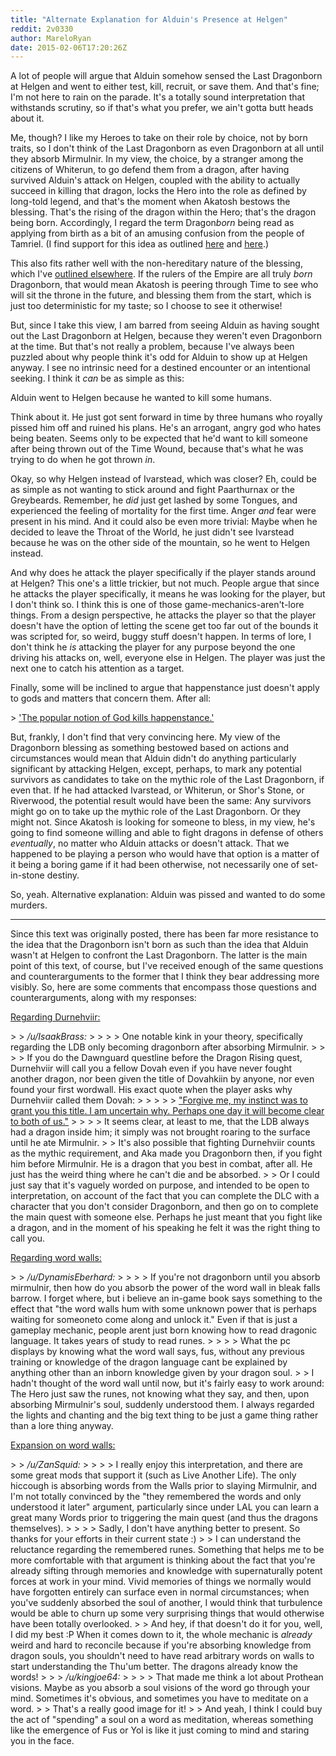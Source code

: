 ```yaml
---
title: "Alternate Explanation for Alduin's Presence at Helgen"
reddit: 2v0330
author: MareloRyan
date: 2015-02-06T17:20:26Z
---
```


A lot of people will argue that Alduin somehow sensed the Last Dragonborn at Helgen and went to either test, kill, recruit, or save them.  And that's fine; I'm not here to rain on the parade.  It's a totally sound interpretation that withstands scrutiny, so if that's what you prefer, we ain't gotta butt heads about it.

Me, though?  I like my Heroes to take on their role by choice, not by born traits, so I don't think of the Last Dragonborn as even Dragonborn at all until they absorb Mirmulnir.  In my view, the choice, by a stranger among the citizens of Whiterun, to go defend them from a dragon, after having survived Alduin's attack on Helgen, coupled with the ability to actually succeed in killing that dragon, locks the Hero into the role as defined by long-told legend, and that's the moment when Akatosh bestows the blessing.  That's the rising of the dragon within the Hero; that's the dragon being born.  Accordingly, I regard the term Dragon*born* being read as applying from birth as a bit of an amusing confusion from the people of Tamriel.  (I find support for this idea as outlined [here](http://www.reddit.com/r/teslore/comments/2ya7et/did_the_champion_of_cyrodiil_become_sheogorath/cp856ws) and [here](http://www.reddit.com/r/teslore/comments/31bost/new_loremasters_archive_questions_for_the_moth/cq03p38).)

This also fits rather well with the non-hereditary nature of the blessing, which I've [outlined elsewhere](http://www.reddit.com/r/teslore/comments/2tpnkp/question_about_the_dragon_blood_lineage/co18i46).  If the rulers of the Empire are all truly *born* Dragonborn, that would mean Akatosh is peering through Time to see who will sit the throne in the future, and blessing them from the start, which is just too deterministic for my taste; so I choose to see it otherwise!

But, since I take this view, I am barred from seeing Alduin as having sought out the Last Dragonborn at Helgen, because they weren't even Dragonborn at the time.  But that's not really a problem, because I've always been puzzled about why people think it's odd for Alduin to show up at Helgen anyway.  I see no intrinsic need for a destined encounter or an intentional seeking.  I think it *can* be as simple as this:

Alduin went to Helgen because he wanted to kill some humans.

Think about it.  He just got sent forward in time by three humans who royally pissed him off and ruined his plans.  He's an arrogant, angry god who hates being beaten.  Seems only to be expected that he'd want to kill someone after being thrown out of the Time Wound, because that's what he was trying to do when he got thrown *in*.

Okay, so why Helgen instead of Ivarstead, which was closer?  Eh, could be as simple as not wanting to stick around and fight Paarthurnax or the Greybeards.  Remember, he *did* just get lashed by some Tongues, and experienced the feeling of mortality for the first time.  Anger *and* fear were present in his mind.  And it could also be even more trivial:  Maybe when he decided to leave the Throat of the World, he just didn't see Ivarstead because he was on the other side of the mountain, so he went to Helgen instead.

And why does he attack the player specifically if the player stands around at Helgen?  This one's a little trickier, but not much.  People argue that since he attacks the player specifically, it means he was looking for the player, but I don't think so.  I think this is one of those game-mechanics-aren't-lore things.  From a design perspective, he attacks the player so that the player doesn't have the option of letting the scene get too far out of the bounds it was scripted for, so weird, buggy stuff doesn't happen.  In terms of lore, I don't think he *is* attacking the player for any purpose beyond the one driving his attacks on, well, everyone else in Helgen.  The player was just the next one to catch his attention as a target.

Finally, some will be inclined to argue that happenstance just doesn't apply to gods and matters that concern them.  After all:

&gt; ['The popular notion of God kills happenstance.'](http://uesp.net/wiki/Lore:36_Lessons_of_Vivec,_Sermon_4)

But, frankly, I don't find that very convincing here.  My view of the Dragonborn blessing as something bestowed based on actions and circumstances would mean that Alduin didn't do anything particularly significant by attacking Helgen, except, perhaps, to mark any potential survivors as candidates to take on the mythic role of the Last Dragonborn, if even that.  If he had attacked Ivarstead, or Whiterun, or Shor's Stone, or Riverwood, the potential result would have been the same:  Any survivors might go on to take up the mythic role of the Last Dragonborn.  Or they might not.  Since Akatosh is looking for someone to bless, in my view, he's going to find someone willing and able to fight dragons in defense of others *eventually*, no matter who Alduin attacks or doesn't attack.  That we happened to be playing a  person who would have that option is a matter of it being a boring game if it had been otherwise, not necessarily one of set-in-stone destiny.

So, yeah.  Alternative explanation:  Alduin was pissed and wanted to do some murders.

---

Since this text was originally posted, there has been far more resistance to the idea that the Dragonborn isn't born as such than the idea that Alduin wasn't at Helgen to confront the Last Dragonborn.  The latter is the main point of this text, of course, but I've received enough of the same questions and counterarguments to the former that I think they bear addressing more visibly.  So, here are some comments that encompass those questions and counterarguments, along with my responses:

[Regarding Durnehviir:](https://www.reddit.com/r/teslore/comments/2v0330/alternate_explanation_for_alduins_presence_at/codxys8)

&gt; &gt; */u/IsaakBrass:*
&gt; &gt; 
&gt; &gt; One notable kink in your theory, specifically regarding the LDB only becoming dragonborn after absorbing Mirmulnir.
&gt; &gt; 
&gt; &gt; If you do the Dawnguard questline before the Dragon Rising quest, Durnehviir will call you a fellow Dovah even if you have never fought another dragon, nor been given the title of Dovahkiin by anyone, nor even found your first wordwall. His exact quote when the player asks why Durnehviir called them Dovah: 
&gt; &gt; 
&gt; &gt; &gt; ["Forgive me, my instinct was to grant you this title. I am uncertain why. Perhaps one day it will become clear to both of us."](http://www.uesp.net/wiki/Skyrim:Durnehviir_\(dragon\))
&gt; &gt; 
&gt; &gt; It seems clear, at least to me, that the LDB always had a dragon inside him; it simply was not brought roaring to the surface until he ate Mirmulnir.
&gt; 
&gt; It's also possible that fighting Durnehviir counts as the mythic requirement, and Aka made you Dragonborn then, if you fight him before Mirmulnir.  He is a dragon that you best in combat, after all.  He just has the weird thing where he can't die and be absorbed.
&gt; 
&gt; Or I could just say that it's vaguely worded on purpose, and intended to be open to interpretation, on account of the fact that you can complete the DLC with a character that you don't consider Dragonborn, and then go on to complete the main quest with someone else.  Perhaps he just meant that you fight like a dragon, and in the moment of his speaking he felt it was the right thing to call you.

[Regarding word walls:](https://www.reddit.com/r/teslore/comments/2v0330/alternate_explanation_for_alduins_presence_at/codhxk9)

&gt; &gt; */u/DynamisEberhard:*
&gt; &gt; 
&gt; &gt; If you're not dragonborn until you absorb mirmulnir, then how do you absorb the power of the word wall in bleak falls barrow. I forget where, but i believe an in-game book says something to the effect that "the word walls hum with some unknown power that is perhaps waiting for someoneto come along and unlock it." Even if that is just a gameplay mechanic, people arent just born knowing how to read dragonic language. It takes years of study to read runes. 
&gt; &gt; 
&gt; &gt; What the pc displays by knowing what the word wall says, fus, without any previous training or knowledge of the dragon language cant be explained by anything other than an inborn knowledge given by your dragon soul.
&gt; 
&gt; I hadn't thought of the word wall until now, but it's fairly easy to work around:  The Hero just saw the runes, not knowing what they say, and then, upon absorbing Mirmulnir's soul, suddenly understood them.  I always regarded the lights and chanting and the big text thing to be just a game thing rather than a lore thing anyway.

[Expansion on word walls:](https://www.reddit.com/r/teslore/comments/2v0330/alternate_explanation_for_alduins_presence_at/codvn6o)

&gt; &gt; */u/ZanSquid:*
&gt; &gt; 
&gt; &gt; I really enjoy this interpretation, and there are some great mods that support it (such as Live Another Life). The only hiccough is absorbing words from the Walls prior to slaying Mirmulnir, and I'm not totally convinced by the "they remembered the words and only understood it later" argument, particularly since under LAL you can learn a great many Words prior to triggering the main quest (and thus the dragons themselves).
&gt; &gt; 
&gt; &gt; Sadly, I don't have anything better to present. So thanks for your efforts in their current state :)
&gt; 
&gt; I can understand the reluctance regarding the remembered runes.  Something that helps me to be more comfortable with that argument is thinking about the fact that you're already sifting through memories and knowledge with supernaturally potent forces at work in your mind.  Vivid memories of things we normally would have forgotten entirely can surface even in normal circumstances; when you've suddenly absorbed the soul of another, I would think that turbulence would be able to churn up some very surprising things that would otherwise have been totally overlooked.
&gt; 
&gt; And hey, if that doesn't do it for you, well, I did my best :P  When it comes down to it, the whole mechanic is *already* weird and hard to reconcile because if you're absorbing knowledge from dragon souls, you shouldn't need to have read arbitrary words on walls to start understanding the Thu'um better.  The dragons already know the words!
&gt; 
&gt; &gt; */u/kingjoe64:*
&gt; &gt; 
&gt; &gt; That made me think a lot about Prothean visions. Maybe as you absorb a soul visions of the word go through your mind. Sometimes it's obvious, and sometimes you have to meditate on a word.
&gt; 
&gt; That's a really good image for it!
&gt; 
&gt; And yeah, I think I could buy the act of "spending" a soul on a word as meditation, whereas something like the emergence of Fus or Yol is like it just coming to mind and staring you in the face.
